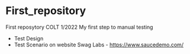 # First_repository
First reposytory COLT 1/2022
My first step to manual testing
- Test Design
- Test Scenario
on website Swag Labs - https://www.saucedemo.com/
